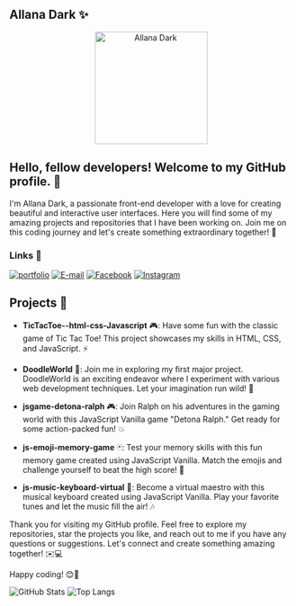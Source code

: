 ## Allana Dark ✨

<div align="center">
  <img src="https://github.com/AllanaDarkDev.png" alt="Allana Dark" width="200px">
</div>

## Hello, fellow developers! Welcome to my GitHub profile. 👋

I'm Allana Dark, a passionate front-end developer with a love for creating beautiful and interactive user interfaces. Here you will find some of my amazing projects and repositories that I have been working on. Join me on this coding journey and let's create something extraordinary together! 🚀

### Links 🔗
[![portfolio](https://img.shields.io/badge/my_portfolio-000?style=for-the-badge&logo=ko-fi&logoColor=white)](https://allanadarkdev.github.io/AllanaDarkDev/)
[![E-mail](https://img.shields.io/badge/-Email-000?style=for-the-badge&logo=gmail&logoColor=E94D5F)](mailto:allanadarksilvamoura@gmail.com)
[![Facebook](https://img.shields.io/badge/-Facebook-3b5998?style=for-the-badge&logo=facebook&logoColor=ffffff&color=000000)]([https://www.facebook.com/seu_usuario](https://www.facebook.com/profile.php?id=100089034127413))
[![Instagram](https://img.shields.io/badge/-Instagram-E4405F?style=for-the-badge&logo=instagram&logoColor=ffffff&color=000000)]([https://www.instagram.com/seu_usuario](https://www.instagram.com/_foquinha_manda_/))

## Projects 🌟

- **TicTacToe--html-css-Javascript** 🎮: Have some fun with the classic game of Tic Tac Toe! This project showcases my skills in HTML, CSS, and JavaScript. ⚡

- **DoodleWorld** 🎨: Join me in exploring my first major project. DoodleWorld is an exciting endeavor where I experiment with various web development techniques. Let your imagination run wild! 🌈

- **jsgame-detona-ralph** 🎮: Join Ralph on his adventures in the gaming world with this JavaScript Vanilla game "Detona Ralph." Get ready for some action-packed fun! 💥

- **js-emoji-memory-game** 🃏: Test your memory skills with this fun memory game created using JavaScript Vanilla. Match the emojis and challenge yourself to beat the high score! 🧠

- **js-music-keyboard-virtual** 🎹: Become a virtual maestro with this musical keyboard created using JavaScript Vanilla. Play your favorite tunes and let the music fill the air! 🎶

Thank you for visiting my GitHub profile. Feel free to explore my repositories, star the projects you like, and reach out to me if you have any questions or suggestions. Let's connect and create something amazing together! ✉️💻

Happy coding! 😊🚀



![GitHub Stats](https://github-readme-stats.vercel.app/api?username=AllanaDarkDev&theme=transparent&bg_color=000&border_color=30A3DC&show_icons=true&icon_color=30A3DC&title_color=E94D5F&text_color=FFF)
![Top Langs](https://github-readme-stats-git-masterrstaa-rickstaa.vercel.app/api/top-langs/?username=AllanaDarkDev&layout=compact&bg_color=000&border_color=30A3DC&title_color=E94D5F&text_color=FFF)
